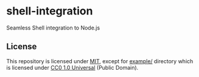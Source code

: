 # shell-integration

Seamless Shell integration to Node.js

## License

This repository is licensed under [MIT](./LICENSE), except for [example/](./example) directory which is licensed under [CC0 1.0 Universal](./example/LICENSE) (Public Domain).

